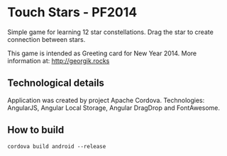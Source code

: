 Touch Stars - PF2014
====================

Simple game for learning 12 star constellations.
Drag the star to create connection between stars.

This game is intended as Greeting card for New Year 2014.
More information at: http://georgik.rocks

Technological details
---------------------

Application was created by project Apache Cordova.
Technologies: AngularJS, Angular Local Storage, Angular DragDrop and FontAwesome.

How to build
------------

    cordova build android --release
